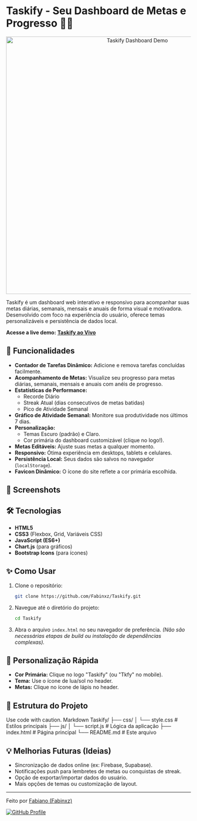 # Taskify - Seu Dashboard de Metas e Progresso 📝✨

<p align="center">
  <img src="https://github.com/user-attachments/assets/0556a3c1-b54d-4c1b-8f01-b055a7f36474" alt="Taskify Dashboard Demo" width="700">
</p>

Taskify é um dashboard web interativo e responsivo para acompanhar suas metas diárias, semanais, mensais e anuais de forma visual e motivadora. Desenvolvido com foco na experiência do usuário, oferece temas personalizáveis e persistência de dados local.

**Acesse a live demo:** [**Taskify ao Vivo**](https://taskify-wine.vercel.app/)

## 🚀 Funcionalidades

*   **Contador de Tarefas Dinâmico:** Adicione e remova tarefas concluídas facilmente.
*   **Acompanhamento de Metas:** Visualize seu progresso para metas diárias, semanais, mensais e anuais com anéis de progresso.
*   **Estatísticas de Performance:**
    *   Recorde Diário
    *   Streak Atual (dias consecutivos de metas batidas)
    *   Pico de Atividade Semanal
*   **Gráfico de Atividade Semanal:** Monitore sua produtividade nos últimos 7 dias.
*   **Personalização:**
    *   Temas Escuro (padrão) e Claro.
    *   Cor primária do dashboard customizável (clique no logo!).
*   **Metas Editáveis:** Ajuste suas metas a qualquer momento.
*   **Responsivo:** Ótima experiência em desktops, tablets e celulares.
*   **Persistência Local:** Seus dados são salvos no navegador (`localStorage`).
*   **Favicon Dinâmico:** O ícone do site reflete a cor primária escolhida.

## 📸 Screenshots

<!--
  Adicione aqui mais screenshots se desejar. Sugestões:
  - Modo mobile.
  - Modal de edição de metas.
  - Seletor de cores em ação.

  Exemplo:
  <p align="center">
    <img src="URL_DA_SUA_IMAGEM_MOBILE.png" alt="Taskify Mobile" width="300">
    <img src="URL_DO_SEU_MODAL_METAS.png" alt="Modal de Metas" width="400">
  </p>
-->

## 🛠️ Tecnologias

*   **HTML5**
*   **CSS3** (Flexbox, Grid, Variáveis CSS)
*   **JavaScript (ES6+)**
*   **Chart.js** (para gráficos)
*   **Bootstrap Icons** (para ícones)

## ✨ Como Usar

1.  Clone o repositório:
    ```bash
    git clone https://github.com/Fabinxz/Taskify.git
    ```
2.  Navegue até o diretório do projeto:
    ```bash
    cd Taskify
    ```
3.  Abra o arquivo `index.html` no seu navegador de preferência.
    *(Não são necessárias etapas de build ou instalação de dependências complexas).*

## 🎨 Personalização Rápida

*   **Cor Primária:** Clique no logo "Taskify" (ou "Tkfy" no mobile).
*   **Tema:** Use o ícone de lua/sol no header.
*   **Metas:** Clique no ícone de lápis no header.

## 📂 Estrutura do Projeto
Use code with caution.
Markdown
Taskify/
├── css/
│ └── style.css # Estilos principais
├── js/
│ └── script.js # Lógica da aplicação
├── index.html # Página principal
└── README.md # Este arquivo
## 💡 Melhorias Futuras (Ideias)

*   Sincronização de dados online (ex: Firebase, Supabase).
*   Notificações push para lembretes de metas ou conquistas de streak.
*   Opção de exportar/importar dados do usuário.
*   Mais opções de temas ou customização de layout.

---

Feito por [Fabiano (Fabinxz)](https://www.instagram.com/fabiomachado7_/)

<!-- Adicione um badge do GitHub se quiser: -->
[![GitHub Profile](https://img.shields.io/badge/GitHub-Fabinxz-181717?style=for-the-badge&logo=github)](https://github.com/Fabinxz)
